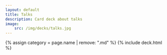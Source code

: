 ```yaml
---
layout: default 
title: Talks
description: Card deck about talks
image:
    src: /img/decks/talks.jpg
---
```


{% assign category = page.name | remove: ".md" %}
{% include deck.html %}
